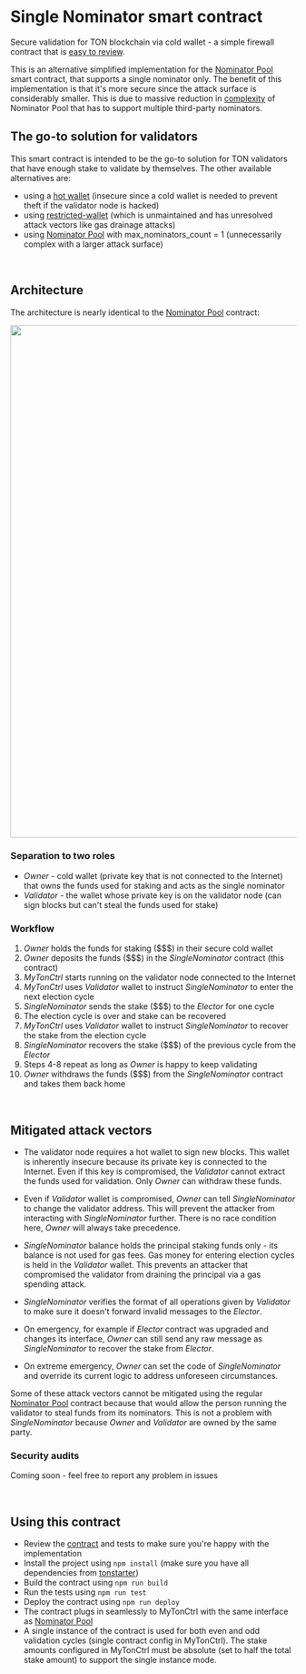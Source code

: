 # Single Nominator smart contract

Secure validation for TON blockchain via cold wallet - a simple firewall contract that is [easy to review](https://github.com/orbs-network/single-nominator/blob/main/contracts/single-nominator.fc).

This is an alternative simplified implementation for the [Nominator Pool](https://github.com/ton-blockchain/nominator-pool) smart contract, that supports a single nominator only. The benefit of this implementation is that it's more secure since the attack surface is considerably smaller. This is due to massive reduction in [complexity](https://github.com/ton-blockchain/nominator-pool/blob/main/func/pool.fc) of Nominator Pool that has to support multiple third-party nominators.

## The go-to solution for validators

This smart contract is intended to be the go-to solution for TON validators that have enough stake to validate by themselves. The other available alternatives are: 
* using a [hot wallet](https://github.com/ton-blockchain/ton/blob/master/crypto/smartcont/wallet3-code.fc) (insecure since a cold wallet is needed to prevent theft if the validator node is hacked)
* using [restricted-wallet](https://github.com/EmelyanenkoK/nomination-contract/blob/master/restricted-wallet/wallet.fc) (which is unmaintained and has unresolved attack vectors like gas drainage attacks)
* using [Nominator Pool](https://github.com/ton-blockchain/nominator-pool) with max_nominators_count = 1 (unnecessarily complex with a larger attack surface)

&nbsp;

## Architecture

The architecture is nearly identical to the [Nominator Pool](https://github.com/ton-blockchain/nominator-pool) contract:

<img src="https://i.imgur.com/hDORwfm.png" width=900 />

### Separation to two roles

* *Owner* - cold wallet (private key that is not connected to the Internet) that owns the funds used for staking and acts as the single nominator
* *Validator* - the wallet whose private key is on the validator node (can sign blocks but can't steal the funds used for stake)

### Workflow

1. *Owner* holds the funds for staking ($$$) in their secure cold wallet
2. *Owner* deposits the funds ($$$) in the *SingleNominator* contract (this contract)
3. *MyTonCtrl* starts running on the validator node connected to the Internet
4. *MyTonCtrl* uses *Validator* wallet to instruct *SingleNominator* to enter the next election cycle
5. *SingleNominator* sends the stake ($$$) to the *Elector* for one cycle
6. The election cycle is over and stake can be recovered
7. *MyTonCtrl* uses *Validator* wallet to instruct *SingleNominator* to recover the stake from the election cycle
8. *SingleNominator* recovers the stake ($$$) of the previous cycle from the *Elector*
9. Steps 4-8 repeat as long as *Owner* is happy to keep validating
10. *Owner* withdraws the funds ($$$) from the *SingleNominator* contract and takes them back home

&nbsp;

## Mitigated attack vectors

* The validator node requires a hot wallet to sign new blocks. This wallet is inherently insecure because its private key is connected to the Internet. Even if this key is compromised, the *Validator* cannot extract the funds used for validation. Only *Owner* can withdraw these funds.

* Even if *Validator* wallet is compromised, *Owner* can tell *SingleNominator* to change the validator address. This will prevent the attacker from interacting with *SingleNominator* further. There is no race condition here, *Owner* will always take precedence.

* *SingleNominator* balance holds the principal staking funds only - its balance is not used for gas fees. Gas money for entering election cycles is held in the *Validator* wallet. This prevents an attacker that compromised the validator from draining the principal via a gas spending attack.

* *SingleNominator* verifies the format of all operations given by *Validator* to make sure it doesn't forward invalid messages to the *Elector*.

* On emergency, for example if *Elector* contract was upgraded and changes its interface, *Owner* can still send any raw message as *SingleNominator* to recover the stake from *Elector*.

* On extreme emergency, *Owner* can set the code of *SingleNominator* and override its current logic to address unforeseen circumstances.

Some of these attack vectors cannot be mitigated using the regular [Nominator Pool](https://github.com/ton-blockchain/nominator-pool) contract because that would allow the person running the validator to steal funds from its nominators. This is not a problem with *SingleNominator* because *Owner* and *Validator* are owned by the same party.

### Security audits

Coming soon - feel free to report any problem in issues

&nbsp;

## Using this contract

* Review the [contract](https://github.com/orbs-network/single-nominator/blob/main/contracts/single-nominator.fc) and tests to make sure you're happy with the implementation
* Install the project using `npm install` (make sure you have all dependencies from [tonstarter](https://github.com/ton-defi-org/tonstarter-contracts))
* Build the contract using `npm run build`
* Run the tests using `npm run test`
* Deploy the contract using `npm run deploy`
* The contract plugs in seamlessly to MyTonCtrl with the same interface as [Nominator Pool](https://github.com/ton-blockchain/nominator-pool)
* A single instance of the contract is used for both even and odd validation cycles (single contract config in MyTonCtrl). The stake amounts configured in MyTonCtrl must be absolute (set to half the total stake amount) to support the single instance mode.
